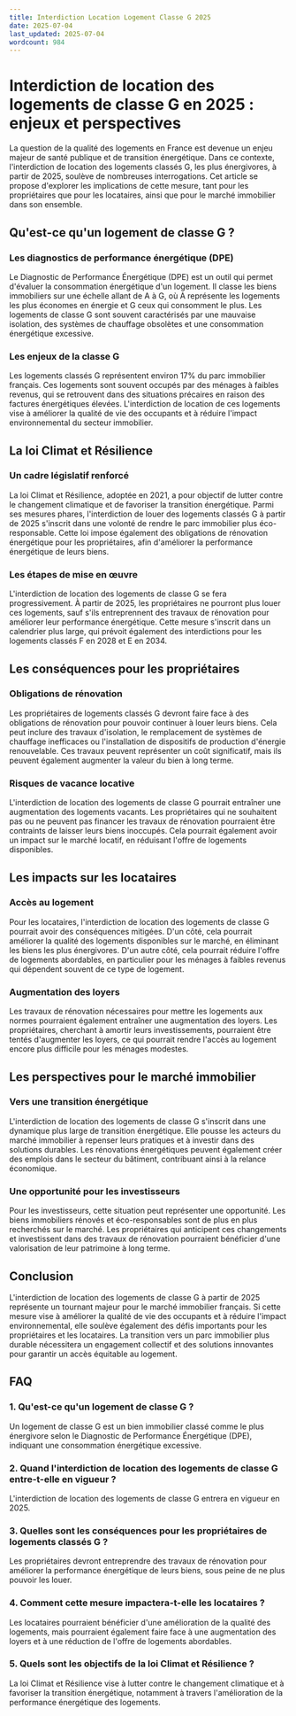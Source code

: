 ```yaml
---
title: Interdiction Location Logement Classe G 2025
date: 2025-07-04
last_updated: 2025-07-04
wordcount: 984
---
```


# Interdiction de location des logements de classe G en 2025 : enjeux et perspectives

La question de la qualité des logements en France est devenue un enjeu majeur de santé publique et de transition énergétique. Dans ce contexte, l'interdiction de location des logements classés G, les plus énergivores, à partir de 2025, soulève de nombreuses interrogations. Cet article se propose d'explorer les implications de cette mesure, tant pour les propriétaires que pour les locataires, ainsi que pour le marché immobilier dans son ensemble.

## Qu'est-ce qu'un logement de classe G ?

### Les diagnostics de performance énergétique (DPE)

Le Diagnostic de Performance Énergétique (DPE) est un outil qui permet d'évaluer la consommation énergétique d'un logement. Il classe les biens immobiliers sur une échelle allant de A à G, où A représente les logements les plus économes en énergie et G ceux qui consomment le plus. Les logements de classe G sont souvent caractérisés par une mauvaise isolation, des systèmes de chauffage obsolètes et une consommation énergétique excessive.

### Les enjeux de la classe G

Les logements classés G représentent environ 17% du parc immobilier français. Ces logements sont souvent occupés par des ménages à faibles revenus, qui se retrouvent dans des situations précaires en raison des factures énergétiques élevées. L'interdiction de location de ces logements vise à améliorer la qualité de vie des occupants et à réduire l'impact environnemental du secteur immobilier.

## La loi Climat et Résilience

### Un cadre législatif renforcé

La loi Climat et Résilience, adoptée en 2021, a pour objectif de lutter contre le changement climatique et de favoriser la transition énergétique. Parmi ses mesures phares, l'interdiction de louer des logements classés G à partir de 2025 s'inscrit dans une volonté de rendre le parc immobilier plus éco-responsable. Cette loi impose également des obligations de rénovation énergétique pour les propriétaires, afin d'améliorer la performance énergétique de leurs biens.

### Les étapes de mise en œuvre

L'interdiction de location des logements de classe G se fera progressivement. À partir de 2025, les propriétaires ne pourront plus louer ces logements, sauf s'ils entreprennent des travaux de rénovation pour améliorer leur performance énergétique. Cette mesure s'inscrit dans un calendrier plus large, qui prévoit également des interdictions pour les logements classés F en 2028 et E en 2034.

## Les conséquences pour les propriétaires

### Obligations de rénovation

Les propriétaires de logements classés G devront faire face à des obligations de rénovation pour pouvoir continuer à louer leurs biens. Cela peut inclure des travaux d'isolation, le remplacement de systèmes de chauffage inefficaces ou l'installation de dispositifs de production d'énergie renouvelable. Ces travaux peuvent représenter un coût significatif, mais ils peuvent également augmenter la valeur du bien à long terme.

### Risques de vacance locative

L'interdiction de location des logements de classe G pourrait entraîner une augmentation des logements vacants. Les propriétaires qui ne souhaitent pas ou ne peuvent pas financer les travaux de rénovation pourraient être contraints de laisser leurs biens inoccupés. Cela pourrait également avoir un impact sur le marché locatif, en réduisant l'offre de logements disponibles.

## Les impacts sur les locataires

### Accès au logement

Pour les locataires, l'interdiction de location des logements de classe G pourrait avoir des conséquences mitigées. D'un côté, cela pourrait améliorer la qualité des logements disponibles sur le marché, en éliminant les biens les plus énergivores. D'un autre côté, cela pourrait réduire l'offre de logements abordables, en particulier pour les ménages à faibles revenus qui dépendent souvent de ce type de logement.

### Augmentation des loyers

Les travaux de rénovation nécessaires pour mettre les logements aux normes pourraient également entraîner une augmentation des loyers. Les propriétaires, cherchant à amortir leurs investissements, pourraient être tentés d'augmenter les loyers, ce qui pourrait rendre l'accès au logement encore plus difficile pour les ménages modestes.

## Les perspectives pour le marché immobilier

### Vers une transition énergétique

L'interdiction de location des logements de classe G s'inscrit dans une dynamique plus large de transition énergétique. Elle pousse les acteurs du marché immobilier à repenser leurs pratiques et à investir dans des solutions durables. Les rénovations énergétiques peuvent également créer des emplois dans le secteur du bâtiment, contribuant ainsi à la relance économique.

### Une opportunité pour les investisseurs

Pour les investisseurs, cette situation peut représenter une opportunité. Les biens immobiliers rénovés et éco-responsables sont de plus en plus recherchés sur le marché. Les propriétaires qui anticipent ces changements et investissent dans des travaux de rénovation pourraient bénéficier d'une valorisation de leur patrimoine à long terme.

## Conclusion

L'interdiction de location des logements de classe G à partir de 2025 représente un tournant majeur pour le marché immobilier français. Si cette mesure vise à améliorer la qualité de vie des occupants et à réduire l'impact environnemental, elle soulève également des défis importants pour les propriétaires et les locataires. La transition vers un parc immobilier plus durable nécessitera un engagement collectif et des solutions innovantes pour garantir un accès équitable au logement.

## FAQ

### 1. Qu'est-ce qu'un logement de classe G ?

Un logement de classe G est un bien immobilier classé comme le plus énergivore selon le Diagnostic de Performance Énergétique (DPE), indiquant une consommation énergétique excessive.

### 2. Quand l'interdiction de location des logements de classe G entre-t-elle en vigueur ?

L'interdiction de location des logements de classe G entrera en vigueur en 2025.

### 3. Quelles sont les conséquences pour les propriétaires de logements classés G ?

Les propriétaires devront entreprendre des travaux de rénovation pour améliorer la performance énergétique de leurs biens, sous peine de ne plus pouvoir les louer.

### 4. Comment cette mesure impactera-t-elle les locataires ?

Les locataires pourraient bénéficier d'une amélioration de la qualité des logements, mais pourraient également faire face à une augmentation des loyers et à une réduction de l'offre de logements abordables.

### 5. Quels sont les objectifs de la loi Climat et Résilience ?

La loi Climat et Résilience vise à lutter contre le changement climatique et à favoriser la transition énergétique, notamment à travers l'amélioration de la performance énergétique des logements.